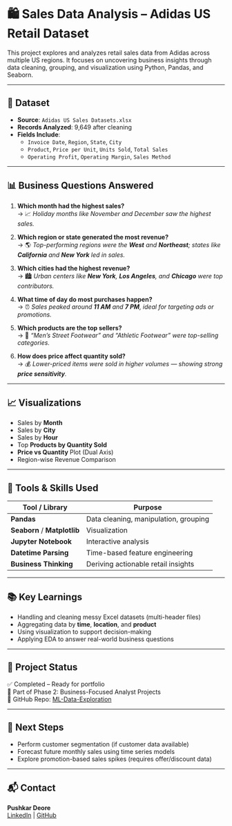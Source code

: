 # 🛍️ Sales Data Analysis – Adidas US Retail Dataset

This project explores and analyzes retail sales data from Adidas across multiple US regions. It focuses on uncovering business insights through data cleaning, grouping, and visualization using Python, Pandas, and Seaborn.

---

## 📁 Dataset

- **Source**: `Adidas US Sales Datasets.xlsx`
- **Records Analyzed**: 9,649 after cleaning
- **Fields Include**:
  - `Invoice Date`, `Region`, `State`, `City`
  - `Product`, `Price per Unit`, `Units Sold`, `Total Sales`
  - `Operating Profit`, `Operating Margin`, `Sales Method`

---

## 📊 Business Questions Answered

1. **Which month had the highest sales?**  
   → 📈 *Holiday months like November and December saw the highest sales.*

2. **Which region or state generated the most revenue?**  
   → 🌎 *Top-performing regions were the **West** and **Northeast**; states like **California** and **New York** led in sales.*

3. **Which cities had the highest revenue?**  
   → 🏙️ *Urban centers like **New York**, **Los Angeles**, and **Chicago** were top contributors.*

4. **What time of day do most purchases happen?**  
   → ⏰ *Sales peaked around **11 AM** and **7 PM**, ideal for targeting ads or promotions.*

5. **Which products are the top sellers?**  
   → 👟 *“Men’s Street Footwear” and “Athletic Footwear” were top-selling categories.*

6. **How does price affect quantity sold?**  
   → 💰 *Lower-priced items were sold in higher volumes — showing strong **price sensitivity**.*

---

## 📈 Visualizations

- Sales by **Month**
- Sales by **City**
- Sales by **Hour**
- Top **Products by Quantity Sold**
- **Price vs Quantity** Plot (Dual Axis)
- Region-wise Revenue Comparison

---

## 🧪 Tools & Skills Used

| Tool / Library | Purpose |
|----------------|---------|
| **Pandas**     | Data cleaning, manipulation, grouping |
| **Seaborn** / **Matplotlib** | Visualization |
| **Jupyter Notebook** | Interactive analysis |
| **Datetime Parsing** | Time-based feature engineering |
| **Business Thinking** | Deriving actionable retail insights |

---

## 📚 Key Learnings

- Handling and cleaning messy Excel datasets (multi-header files)
- Aggregating data by **time**, **location**, and **product**
- Using visualization to support decision-making
- Applying EDA to answer real-world business questions

---

## 📎 Project Status

✅ Completed – Ready for portfolio  
📂 Part of Phase 2: Business-Focused Analyst Projects  
🔗 GitHub Repo: [ML-Data-Exploration](https://github.com/pushkar-deore/ML-Data-Exploration)

---

## 📌 Next Steps

- Perform customer segmentation (if customer data available)
- Forecast future monthly sales using time series models
- Explore promotion-based sales spikes (requires offer/discount data)

---

## 📬 Contact

**Pushkar Deore**  
[LinkedIn](https://www.linkedin.com/in/pushkar-deore) | [GitHub](https://github.com/pushkar-deore)

